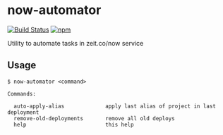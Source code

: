 # now-automator

[![Build Status](https://travis-ci.org/andreleite/now-automator.svg?branch=master)](https://travis-ci.org/andreleite/now-automator)
[![npm](https://img.shields.io/npm/v/now-automator.svg?maxAge=2592000)](https://www.npmjs.com/package/now-automator)

Utility to automate tasks in zeit.co/now service

## Usage

```
$ now-automator <command>

Commands:

  auto-apply-alias             apply last alias of project in last deployment
  remove-old-deployments       remove all old deploys
  help                         this help
```
